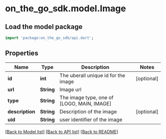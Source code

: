 # on_the_go_sdk.model.Image

## Load the model package
```dart
import 'package:on_the_go_sdk/api.dart';
```

## Properties
Name | Type | Description | Notes
------------ | ------------- | ------------- | -------------
**id** | **int** | The uberall unique id for the image | [optional] 
**url** | **String** | Image url | 
**type** | **String** | The image type, one of [LOGO, MAIN, IMAGE] | 
**description** | **String** | Description of the image | [optional] 
**uid** | **String** | user identifier of the image | 

[[Back to Model list]](../README.md#documentation-for-models) [[Back to API list]](../README.md#documentation-for-api-endpoints) [[Back to README]](../README.md)


